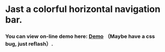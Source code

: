 # Jast a colorful horizontal navigation bar.
### You can view on-line demo here: [Demo](https://emiyaaaaa.github.io/a-colorful-horizontal-navigation-bar/demo.html) （Maybe have a css bug, just reflash）.
